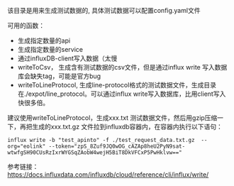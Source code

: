 该目录是用来生成测试数据的, 具体测试数据可以配置config.yaml文件

可用的函数：

* 生成指定数量的api
* 生成指定数量的service
* 通过influxDB-client写入数据（太慢
* writeToCsv， 生成含有测试数据的csv文件，但是通过influx write 写入数据库会缺失tag，可能是官方bug
* writeToLineProtocol, 生成line-protocol格式的测试数据文件，生成目录在./expot/line_protocol。可以通过influx write写入数据库，比用client写入快很多倍。



建议使用writeToLineProtocol，生成xxx.txt 测试数据文件，然后用gzip压缩一下，再把生成的xxx.txt.gz 文件拉到influxdb容器内，在容器内执行以下语句：

```
influx write -b "test_apinto" -f ./test_request_data.txt.gz  --org="eolink" --token="zpS_8Zuf9JQ0wOG_cAZAp8heU2PyN9sat-wtwfgSH90CUsRzIxrWYGSqZAobW4wejH5BiT8DkVFCxP5PwHklvw=="
```

参考链接：https://docs.influxdata.com/influxdb/cloud/reference/cli/influx/write/